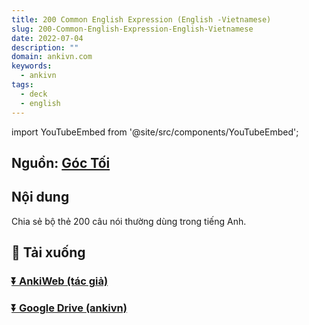 ```yaml
---
title: 200 Common English Expression (English -Vietnamese)
slug: 200-Common-English-Expression-English-Vietnamese
date: 2022-07-04
description: ""
domain: ankivn.com
keywords:
  - ankivn
tags:
  - deck
  - english
---
```


import YouTubeEmbed from '@site/src/components/YouTubeEmbed';

<YouTubeEmbed videoId="9aEhaFjiWY4" />

<!--truncate-->

## Nguồn: [Góc Tối](https://www.facebook.com/groups/ankivocabulary/posts/1148220415937614/)

## Nội dung

Chia sẻ bộ thẻ 200 câu nói thường dùng trong tiếng Anh.

## 🔗 Tải xuống

### [⏬ AnkiWeb (tác giả)](https://ankiweb.net/shared/info/178816235)

### [⏬ Google Drive (ankivn)](https://drive.google.com/file/d/1BQAkZ3uTlaul8vJmrqDsiRdd9zHk-DRF/view?usp=sharing)